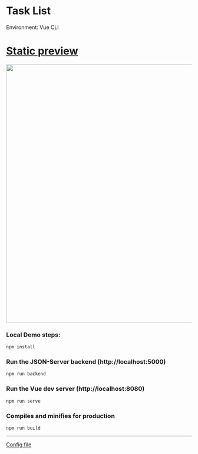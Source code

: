 # Task List
Environment: Vue CLI

# [Static preview](https://hulchenko.github.io/vue-task-list/)
<img src="https://i.imgur.com/I0DEiZb.png" width="700">

### Local Demo steps:

```
npm install
```

### Run the JSON-Server backend (http://localhost:5000)

```
npm run backend
```

### Run the Vue dev server (http://localhost:8080)

```
npm run serve
```

### Compiles and minifies for production

```
npm run build
```
<hr>

[Config file](https://github.com/hulchenko/vue-task-list/blob/main/cfg.md)
